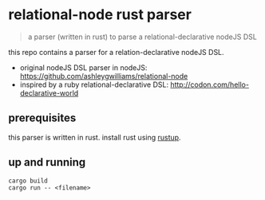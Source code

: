 # relational-node rust parser
> a parser (written in rust) to parse a relational-declarative nodeJS DSL

this repo contains a parser for a relation-declarative nodeJS DSL. 

- original nodeJS DSL parser in nodeJS: https://github.com/ashleygwilliams/relational-node
- inspired by a ruby relational-declarative DSL: http://codon.com/hello-declarative-world

## prerequisites

this parser is written in rust. install rust using [rustup].

## up and running

```
cargo build
cargo run -- <filename>
```

[rustup]: https://www.rustup.rs/
